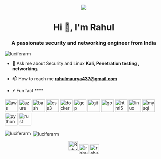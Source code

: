 <p align="center"><img src="https://i.giphy.com/RThN0hOS2GO4M.gif" /></p>
<h1 align="center">Hi 👋, I'm Rahul</h1>
<h3 align="center">A passionate security and networking engineer from India</h3>

<p align="left"> <img src="https://komarev.com/ghpvc/?username=luciferarm" alt="luciferarm" /> </p>

- 💬 Ask me about Security and Linux **Kali, Penetration testing , networking.**

- 📫 How to reach me **rahulmaurya437@gmail.com**

- ⚡ Fun fact ****

<p align="left"><img src="https://devicons.github.io/devicon/devicon.git/icons/amazonwebservices/amazonwebservices-original-wordmark.svg" alt="aws" width="40" height="40"/> <img src="https://www.vectorlogo.zone/logos/microsoft_azure/microsoft_azure-icon.svg" alt="azure" width="40" height="40"/> <img src="https://www.vectorlogo.zone/logos/gnu_bash/gnu_bash-icon.svg" alt="bash" width="40" height="40"/> <img src="https://devicons.github.io/devicon/devicon.git/icons/css3/css3-original-wordmark.svg" alt="css3" width="40" height="40"/> <img src="https://devicons.github.io/devicon/devicon.git/icons/docker/docker-original-wordmark.svg" alt="docker" width="40" height="40"/> <img src="https://www.vectorlogo.zone/logos/google_cloud/google_cloud-icon.svg" alt="gcp" width="40" height="40"/> <img src="https://www.vectorlogo.zone/logos/git-scm/git-scm-icon.svg" alt="git" width="40" height="40"/> <img src="https://devicons.github.io/devicon/devicon.git/icons/go/go-original.svg" alt="go" width="40" height="40"/> <img src="https://devicons.github.io/devicon/devicon.git/icons/html5/html5-original-wordmark.svg" alt="html5" width="40" height="40"/> <img src="https://devicons.github.io/devicon/devicon.git/icons/linux/linux-original.svg" alt="linux" width="40" height="40"/> <img src="https://devicons.github.io/devicon/devicon.git/icons/mysql/mysql-original-wordmark.svg" alt="mysql" width="40" height="40"/> <img src="https://devicons.github.io/devicon/devicon.git/icons/python/python-original.svg" alt="python" width="40" height="40"/> <img src="https://devicons.github.io/devicon/devicon.git/icons/rust/rust-plain.svg" alt="rust" width="40" height="40"/></p>

<p><img align="left" src="https://github-readme-stats.vercel.app/api/top-langs/?username=luciferarm&layout=compact&hide=html" alt="luciferarm" /></p>

<p>&nbsp;<img align="center" src="https://github-readme-stats.vercel.app/api?username=luciferarm&show_icons=true" alt="luciferarm" /></p>

<p align="center">

<a href="https://dev.to/luciferarm">
  <img src="https://d2fltix0v2e0sb.cloudfront.net/dev-badge.svg" alt="Rahul Maurya's DEV Profile" height="30" width="30">
</a>  
<a href="https://linkedin.com/in/rahulmauryas" target="blank"><img align="center" src="https://cdn.jsdelivr.net/npm/simple-icons@3.0.1/icons/linkedin.svg" alt="rahulmauryas" height="30" width="30" /></a>
<a href="https://stackoverflow.com/users/rahul maurya" target="blank"><img align="center" src="https://cdn.jsdelivr.net/npm/simple-icons@3.0.1/icons/stackoverflow.svg" alt="rahul maurya" height="30" width="30" /></a>
</p>
